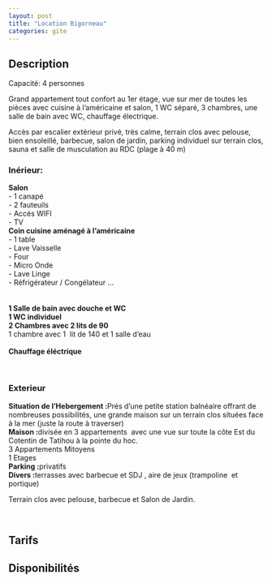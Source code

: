 ```yaml
---
layout: post
title: "Location Bigorneau"
categories: gite
---
```


## Description

Capacité: 4 personnes
<p>Grand appartement tout confort au 1er &eacute;tage, vue sur mer de toutes les pi&egrave;ces avec cuisine &agrave; l&rsquo;am&eacute;ricaine et salon, 1 WC s&eacute;par&eacute;, 3 chambres, une salle de bain avec WC, chauffage &eacute;lectrique.</p>
 <p>Acc&egrave;s par escalier ext&eacute;rieur priv&eacute;, tr&egrave;s calme, terrain clos avec pelouse, bien ensoleill&eacute;, barbecue, salon de jardin, parking individuel sur terrain clos, sauna et salle de musculation au RDC (plage &agrave; 40 m)</p>


### Inérieur: 

 <p><strong>Salon</strong><br />- 1 canap&eacute;<br />- 2 fauteuils<br />- Acc&eacute;s WIFI <br />- TV <br /><strong>Coin cuisine am&eacute;nag&eacute; &agrave; l&rsquo;am&eacute;ricaine</strong><br />- 1 table<br />- Lave Vaisselle<br />- Four<br />- Micro Onde<br />- Lave Linge<br />- R&eacute;frig&eacute;rateur / Cong&eacute;lateur &hellip;<br /><br /><strong><br /><strong>1 Salle de bain avec douche </strong>et WC<br /><strong>1 WC individuel</strong></strong>&nbsp;<br /><strong>2 Chambres avec 2 lits de 90 </strong><br />1 chambre avec 1 &nbsp;lit de 140&nbsp;et 1 salle d&rsquo;eau <br /><br /><strong>Chauffage &eacute;l&eacute;ctrique</strong></p>
 <p>&nbsp;</p>

### Exterieur
<p><strong>Situation de l&rsquo;Hebergement :</strong>Pr&eacute;s d&rsquo;une petite station baln&eacute;aire offrant de nombreuses possibilit&eacute;s, une grande maison sur un terrain clos situ&eacute;es face &agrave; la mer (juste la route &agrave; traverser)<br /><strong>Maison :</strong>divis&eacute;e en 3 appartements&nbsp; avec une vue sur toute la c&ocirc;te Est du Cotentin de Tatihou &agrave; la pointe du hoc. <br />3 Appartements Mitoyens<br />1 Etages<br /><strong>Parking :</strong>privatifs<br /><strong>Divers :</strong>terrasses avec barbecue et SDJ&nbsp;, aire de jeux (trampoline&nbsp; et portique)</p>


<p>Terrain clos avec pelouse, barbecue et Salon de Jardin.</p>
 <p><strong>&nbsp;</strong></p>

## Tarifs


## Disponibilités

